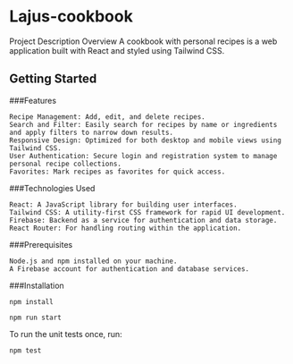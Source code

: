 # Lajus-cookbook

Project Description
Overview 
A cookbook with personal recipes is a web application built with React and styled using Tailwind CSS.

## Getting Started

###Features

    Recipe Management: Add, edit, and delete recipes.
    Search and Filter: Easily search for recipes by name or ingredients and apply filters to narrow down results.
    Responsive Design: Optimized for both desktop and mobile views using Tailwind CSS.
    User Authentication: Secure login and registration system to manage personal recipe collections.
    Favorites: Mark recipes as favorites for quick access.

###Technologies Used

    React: A JavaScript library for building user interfaces.
    Tailwind CSS: A utility-first CSS framework for rapid UI development.
    Firebase: Backend as a service for authentication and data storage.
    React Router: For handling routing within the application.

###Prerequisites

    Node.js and npm installed on your machine.
    A Firebase account for authentication and database services.
    
###Installation

```npm install```

```npm run start```

To run the unit tests once, run:

```
npm test
```

